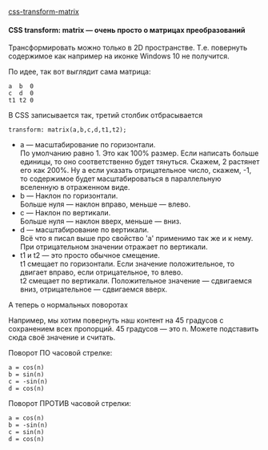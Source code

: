 [css-transform-matrix](https://evilcoder.ru/css-transform-matrix-ochen-prosto-o-matritsah-preobrazovaniy)

#### CSS transform: matrix — очень просто о матрицах преобразований

Трансформировать можно только в 2D пространстве. Т.е. повернуть содержимое как например
на иконке Windows 10 не получится.

По идее, так вот выглядит сама матрица:
````
a  b  0
c  d  0
t1 t2 0
````
В CSS записывается так, третий столбик отбрасывается
````
transform: matrix(a,b,c,d,t1,t2);
````

- a — масштабирование по горизонтали.  
    По умолчанию равно 1. Это как 100% размер. Если написать больше единицы,
    то оно соответственно будет тянуться. Скажем, 2 растянет его как 200%.
    Ну а если указать отрицательное число, скажем, -1, то содержимое будет
    масштабироваться в параллельную вселенную в отраженном виде.
- b — Наклон по горизонтали.  
    Больше нуля — наклон вправо, меньше — влево.
- c — Наклон по вертикали.  
    Больше нуля — наклон вверх, меньше — вниз.
- d — масштабирование по вертикали.  
    Всё что я писал выше про свойство 'а' применимо так же и к нему.
    При отрицательном значении отражает по вертикали.
- t1 и t2 — это просто обычное смещение.  
    t1 смещает по горизонтали. Если значение положительное, то двигает вправо, если отрицательное, то влево.  
    t2 смещает по вертикали. Положительное значение — сдвигаемся вниз, отрицательное — сдвигаемся вверх.  

А теперь о нормальных поворотах

Например, мы хотим повернуть наш контент на 45 градусов с сохранением всех пропорций.
45 градусов — это n. Можете подставить сюда своё значение и считать.

Поворот ПО часовой стрелке:
````
a = cos(n)
b = sin(n)
c = -sin(n)
d = cos(n)
````

Поворот ПРОТИВ часовой стрелки:
````
a = cos(n)
b = -sin(n)
c = sin(n)
d = cos(n)
````
